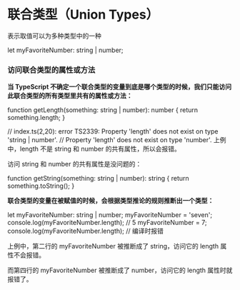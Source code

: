 联合类型（Union Types）
============
表示取值可以为多种类型中的一种

let myFavoriteNumber: string | number;

### 访问联合类型的属性或方法

**当 TypeScript 不确定一个联合类型的变量到底是哪个类型的时候，我们只能访问此联合类型的所有类型里共有的属性或方法：**

function getLength(something: string | number): number {
  return something.length;
}

// index.ts(2,20): error TS2339: Property 'length' does not exist on type 'string | number'.
//   Property 'length' does not exist on type 'number'.
上例中，length 不是 string 和 number 的共有属性，所以会报错。

访问 string 和 number 的共有属性是没问题的：

function getString(something: string | number): string {
  return something.toString();
}

**联合类型的变量在被赋值的时候，会根据类型推论的规则推断出一个类型：**

let myFavoriteNumber: string | number;
myFavoriteNumber = 'seven';
console.log(myFavoriteNumber.length); // 5
myFavoriteNumber = 7;
console.log(myFavoriteNumber.length); // 编译时报错

上例中，第二行的 myFavoriteNumber 被推断成了 string，访问它的 length 属性不会报错。

而第四行的 myFavoriteNumber 被推断成了 number，访问它的 length 属性时就报错了。